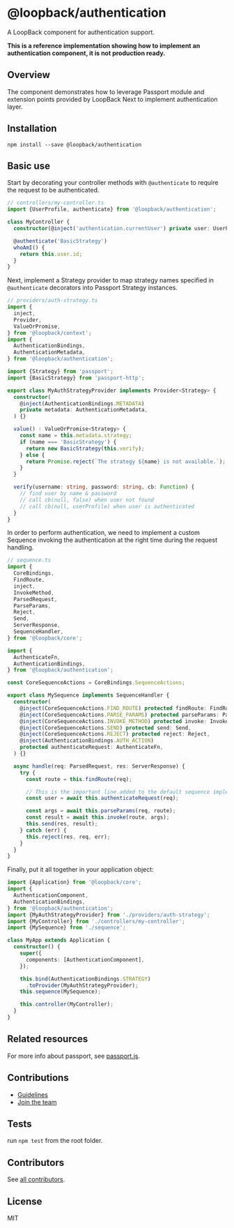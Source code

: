 # @loopback/authentication

A LoopBack component for authentication support.

**This is a reference implementation showing how to implement an authentication component, it is not production ready.**

## Overview

The component demonstrates how to leverage Passport module and extension points
provided by LoopBack Next to implement authentication layer.

## Installation

```shell
npm install --save @loopback/authentication
```

## Basic use

Start by decorating your controller methods with `@authenticate` to require
the request to be authenticated.

```ts
// controllers/my-controller.ts
import {UserProfile, authenticate} from '@loopback/authentication';

class MyController {
  constructor(@inject('authentication.currentUser') private user: UserProfile) {}

  @authenticate('BasicStrategy')
  whoAmI() {
    return this.user.id;
  }
}
```

Next, implement a Strategy provider to map strategy names specified
in `@authenticate` decorators into Passport Strategy instances.

```ts
// providers/auth-strategy.ts
import {
  inject,
  Provider,
  ValueOrPromise,
} from '@loopback/context';
import {
  AuthenticationBindings,
  AuthenticationMetadata,
} from '@loopback/authentication';

import {Strategy} from 'passport';
import {BasicStrategy} from 'passport-http';

export class MyAuthStrategyProvider implements Provider<Strategy> {
  constructor(
    @inject(AuthenticationBindings.METADATA)
    private metadata: AuthenticationMetadata,
  ) {}

  value() : ValueOrPromise<Strategy> {
    const name = this.metadata.strategy;
    if (name === 'BasicStrategy') {
      return new BasicStrategy(this.verify);
    } else {
      return Promise.reject(`The strategy ${name} is not available.`);
    }
  }

  verify(username: string, password: string, cb: Function) {
    // find user by name & password
    // call cb(null, false) when user not found
    // call cb(null, userProfile) when user is authenticated
  }
}
```

In order to perform authentication, we need to implement a custom Sequence
invoking the authentication at the right time during the request handling.

```ts
// sequence.ts
import {
  CoreBindings,
  FindRoute,
  inject,
  InvokeMethod,
  ParsedRequest,
  ParseParams,
  Reject,
  Send,
  ServerResponse,
  SequenceHandler,
} from '@loopback/core';

import {
  AuthenticateFn,
  AuthenticationBindings,
} from '@loopback/authentication';

const CoreSequenceActions = CoreBindings.SequenceActions;

export class MySequence implements SequenceHandler {
  constructor(
    @inject(CoreSequenceActions.FIND_ROUTE) protected findRoute: FindRoute,
    @inject(CoreSequenceActions.PARSE_PARAMS) protected parseParams: ParseParams,
    @inject(CoreSequenceActions.INVOKE_METHOD) protected invoke: InvokeMethod,
    @inject(CoreSequenceActions.SEND) protected send: Send,
    @inject(CoreSequenceActions.REJECT) protected reject: Reject,
    @inject(AuthenticationBindings.AUTH_ACTION)
    protected authenticateRequest: AuthenticateFn,
  ) {}

  async handle(req: ParsedRequest, res: ServerResponse) {
    try {
      const route = this.findRoute(req);

      // This is the important line added to the default sequence implementation
      const user = await this.authenticateRequest(req);

      const args = await this.parseParams(req, route);
      const result = await this.invoke(route, args);
      this.send(res, result);
    } catch (err) {
      this.reject(res, req, err);
    }
  }
}
```

Finally, put it all together in your application object:

```ts
import {Application} from '@loopback/core';
import {
  AuthenticationComponent,
  AuthenticationBindings,
} from '@loopback/authentication';
import {MyAuthStrategyProvider} from './providers/auth-strategy';
import {MyController} from './controllers/my-controller';
import {MySequence} from './sequence';

class MyApp extends Application {
  constructor() {
    super({
      components: [AuthenticationComponent],
    });

    this.bind(AuthenticationBindings.STRATEGY)
      .toProvider(MyAuthStrategyProvider);
    this.sequence(MySequence);

    this.controller(MyController);
  }
}
```

## Related resources

For more info about passport, see [passport.js](http://passportjs.org/).

## Contributions

- [Guidelines](https://github.com/strongloop/loopback-next/wiki/Contributing#guidelines)
- [Join the team](https://github.com/strongloop/loopback-next/issues/110)

## Tests

run `npm test` from the root folder.

## Contributors

See [all contributors](https://github.com/strongloop/loopback-next/graphs/contributors).

## License

MIT
